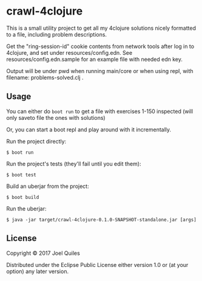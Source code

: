 # crawl-4clojure

This is a small utility project to get all my 4clojure solutions nicely formatted
to a file, including problem descriptions.

Get the "ring-session-id" cookie contents from network tools after log in to
4clojure, and set under resources/config.edn. See resources/config.edn.sample
for an example file with needed edn key.

Output will be under pwd when running main/core or when using repl,  with
filename: problems-solved.clj .

## Usage

You can either do `boot run` to get a file with exercises 1-150 inspected (will only saveto file the ones with solutions)

Or, you can start a boot repl and play around with it incrementally.

Run the project directly:

    $ boot run

Run the project's tests (they'll fail until you edit them):

    $ boot test

Build an uberjar from the project:

    $ boot build

Run the uberjar:

    $ java -jar target/crawl-4clojure-0.1.0-SNAPSHOT-standalone.jar [args]


## License

Copyright © 2017 Joel Quiles

Distributed under the Eclipse Public License either version 1.0 or (at
your option) any later version.
